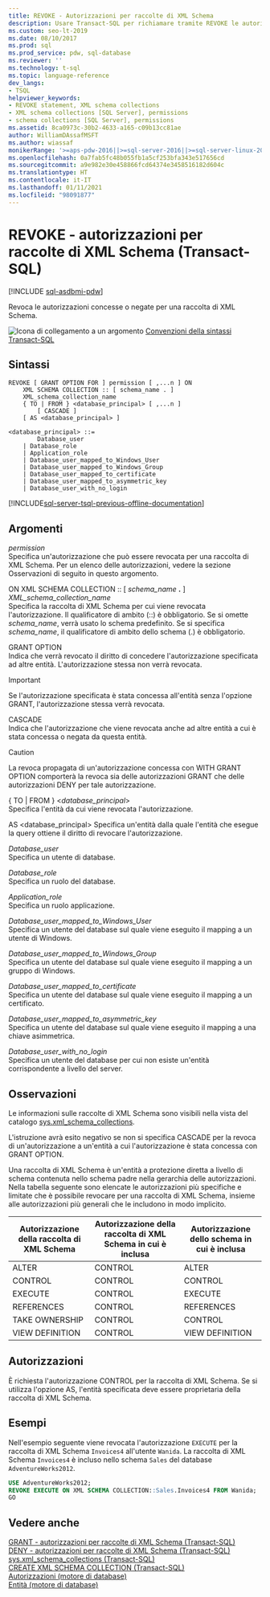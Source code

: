 ```yaml
---
title: REVOKE - Autorizzazioni per raccolte di XML Schema
description: Usare Transact-SQL per richiamare tramite REVOKE le autorizzazioni per raccolte di XML Schema.
ms.custom: seo-lt-2019
ms.date: 08/10/2017
ms.prod: sql
ms.prod_service: pdw, sql-database
ms.reviewer: ''
ms.technology: t-sql
ms.topic: language-reference
dev_langs:
- TSQL
helpviewer_keywords:
- REVOKE statement, XML schema collections
- XML schema collections [SQL Server], permissions
- schema collections [SQL Server], permissions
ms.assetid: 8ca0973c-30b2-4633-a165-c09b13cc81ae
author: WilliamDAssafMSFT
ms.author: wiassaf
monikerRange: '>=aps-pdw-2016||>=sql-server-2016||>=sql-server-linux-2017||=azuresqldb-mi-current'
ms.openlocfilehash: 0a7fab5fc48b055fb1a5cf253bfa343e517656cd
ms.sourcegitcommit: a9e982e30e458866fcd64374e3458516182d604c
ms.translationtype: HT
ms.contentlocale: it-IT
ms.lasthandoff: 01/11/2021
ms.locfileid: "98091877"
---
```

# <a name="revoke-xml-schema-collection-permissions-transact-sql"></a>REVOKE - autorizzazioni per raccolte di XML Schema (Transact-SQL)
[!INCLUDE [sql-asdbmi-pdw](../../includes/applies-to-version/sql-asdbmi-pdw.md)]

  Revoca le autorizzazioni concesse o negate per una raccolta di XML Schema.  
  
 ![Icona di collegamento a un argomento](../../database-engine/configure-windows/media/topic-link.gif "Icona di collegamento a un argomento") [Convenzioni della sintassi Transact-SQL](../../t-sql/language-elements/transact-sql-syntax-conventions-transact-sql.md)  
  
## <a name="syntax"></a>Sintassi  
  
```syntaxsql
REVOKE [ GRANT OPTION FOR ] permission [ ,...n ] ON   
    XML SCHEMA COLLECTION :: [ schema_name . ]  
    XML_schema_collection_name  
    { TO | FROM } <database_principal> [ ,...n ]  
        [ CASCADE ]  
    [ AS <database_principal> ]   
  
<database_principal> ::=   
        Database_user   
    | Database_role   
    | Application_role   
    | Database_user_mapped_to_Windows_User   
    | Database_user_mapped_to_Windows_Group   
    | Database_user_mapped_to_certificate   
    | Database_user_mapped_to_asymmetric_key   
    | Database_user_with_no_login   
```  
  
[!INCLUDE[sql-server-tsql-previous-offline-documentation](../../includes/sql-server-tsql-previous-offline-documentation.md)]

## <a name="arguments"></a>Argomenti
 *permission*  
 Specifica un'autorizzazione che può essere revocata per una raccolta di XML Schema. Per un elenco delle autorizzazioni, vedere la sezione Osservazioni di seguito in questo argomento.  
  
 ON XML SCHEMA COLLECTION :: [ _schema_name_ **.** ] *XML_schema_collection_name*  
 Specifica la raccolta di XML Schema per cui viene revocata l'autorizzazione. Il qualificatore di ambito (::) è obbligatorio. Se si omette *schema_name*, verrà usato lo schema predefinito. Se si specifica *schema_name*, il qualificatore di ambito dello schema (.) è obbligatorio.  
  
 GRANT OPTION  
 Indica che verrà revocato il diritto di concedere l'autorizzazione specificata ad altre entità. L'autorizzazione stessa non verrà revocata.  
  
> [!IMPORTANT]  
>  Se l'autorizzazione specificata è stata concessa all'entità senza l'opzione GRANT, l'autorizzazione stessa verrà revocata.  
  
 CASCADE  
 Indica che l'autorizzazione che viene revocata anche ad altre entità a cui è stata concessa o negata da questa entità.  
  
> [!CAUTION]  
>  La revoca propagata di un'autorizzazione concessa con WITH GRANT OPTION comporterà la revoca sia delle autorizzazioni GRANT che delle autorizzazioni DENY per tale autorizzazione.  
  
 { TO | FROM } \<*database_principal*>  
 Specifica l'entità da cui viene revocata l'autorizzazione.  
  
 AS \<database_principal> Specifica un'entità dalla quale l'entità che esegue la query ottiene il diritto di revocare l'autorizzazione.  
  
 *Database_user*  
 Specifica un utente di database.  
  
 *Database_role*  
 Specifica un ruolo del database.  
  
 *Application_role*  
 Specifica un ruolo applicazione.  
  
 *Database_user_mapped_to_Windows_User*  
 Specifica un utente del database sul quale viene eseguito il mapping a un utente di Windows.  
  
 *Database_user_mapped_to_Windows_Group*  
 Specifica un utente del database sul quale viene eseguito il mapping a un gruppo di Windows.  
  
 *Database_user_mapped_to_certificate*  
 Specifica un utente del database sul quale viene eseguito il mapping a un certificato.  
  
 *Database_user_mapped_to_asymmetric_key*  
 Specifica un utente del database sul quale viene eseguito il mapping a una chiave asimmetrica.  
  
 *Database_user_with_no_login*  
 Specifica un utente del database per cui non esiste un'entità corrispondente a livello del server.  
  
## <a name="remarks"></a>Osservazioni  
 Le informazioni sulle raccolte di XML Schema sono visibili nella vista del catalogo [sys.xml_schema_collections](../../relational-databases/system-catalog-views/sys-xml-schema-collections-transact-sql.md).  
  
 L'istruzione avrà esito negativo se non si specifica CASCADE per la revoca di un'autorizzazione a un'entità a cui l'autorizzazione è stata concessa con GRANT OPTION.  
  
 Una raccolta di XML Schema è un'entità a protezione diretta a livello di schema contenuta nello schema padre nella gerarchia delle autorizzazioni. Nella tabella seguente sono elencate le autorizzazioni più specifiche e limitate che è possibile revocare per una raccolta di XML Schema, insieme alle autorizzazioni più generali che le includono in modo implicito.  
  
|Autorizzazione della raccolta di XML Schema|Autorizzazione della raccolta di XML Schema in cui è inclusa|Autorizzazione dello schema in cui è inclusa|  
|--------------------------------------|-------------------------------------------------|----------------------------------|  
|ALTER|CONTROL|ALTER|  
|CONTROL|CONTROL|CONTROL|  
|EXECUTE|CONTROL|EXECUTE|  
|REFERENCES|CONTROL|REFERENCES|  
|TAKE OWNERSHIP|CONTROL|CONTROL|  
|VIEW DEFINITION|CONTROL|VIEW DEFINITION|  
  
## <a name="permissions"></a>Autorizzazioni  
 È richiesta l'autorizzazione CONTROL per la raccolta di XML Schema. Se si utilizza l'opzione AS, l'entità specificata deve essere proprietaria della raccolta di XML Schema.  
  
## <a name="examples"></a>Esempi  
 Nell'esempio seguente viene revocata l'autorizzazione `EXECUTE` per la raccolta di XML Schema `Invoices4` all'utente `Wanida`. La raccolta di XML Schema `Invoices4` è incluso nello schema `Sales` del database `AdventureWorks2012`.  
  
 ```sql
 USE AdventureWorks2012;  
 REVOKE EXECUTE ON XML SCHEMA COLLECTION::Sales.Invoices4 FROM Wanida;  
 GO
 ```  
  
## <a name="see-also"></a>Vedere anche  
 [GRANT - autorizzazioni per raccolte di XML Schema &#40;Transact-SQL&#41;](../../t-sql/statements/grant-xml-schema-collection-permissions-transact-sql.md)   
 [DENY - autorizzazioni per raccolte di XML Schema &#40;Transact-SQL&#41;](../../t-sql/statements/deny-xml-schema-collection-permissions-transact-sql.md)   
 [sys.xml_schema_collections &#40;Transact-SQL&#41;](../../relational-databases/system-catalog-views/sys-xml-schema-collections-transact-sql.md)   
 [CREATE XML SCHEMA COLLECTION &#40;Transact-SQL&#41;](../../t-sql/statements/create-xml-schema-collection-transact-sql.md)   
 [Autorizzazioni &#40;motore di database&#41;](../../relational-databases/security/permissions-database-engine.md)   
 [Entità &#40;motore di database&#41;](../../relational-databases/security/authentication-access/principals-database-engine.md)  
  
  

